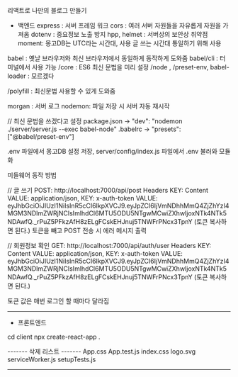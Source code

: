 리액트로 나만의 블로그 만들기

- 백엔드
  express : 서버 프레임 워크
  cors : 여러 서버 자원들을 자유롭게 자원을 가져옴
  dotenv : 중요정보 노출 방지
  hpp, helmet : 서버상의 보안상 취약점
  moment: 몽고DB는 UTC라는 시간대, 사용 글 쓰는 시간대 통일하기 위해 사용

babel : 옛날 브라우저와 최신 브라우저에서 동일하게 동작하게 도와줌
babel/cli : 터미널에서 사용 가능
/core : ES6 최신 문법을 미리 설정
/node , /preset-env, babel-loader : 모르겠다

/polyfill : 최신문법 사용할 수 있게 도와줌

morgan : 서버 로그
nodemon: 파일 저장 시 서버 자동 재시작

// 최신 문법을 쓰겠다고 설정
package.json -> "dev": "nodemon ./server/server.js --exec babel-node"
.babelrc -> "presets": ["@babel/preset-env"]

.env 파일에서 몽고DB 설정 저장,
server/config/index.js 파일에서 .env 불러와 모듈화

미들웨어 동작 방법

// 글 쓰기
POST: http://localhost:7000/api/post
Headers
KEY: Content VALUE: application/json,
KEY: x-auth-token VALUE: eyJhbGciOiJIUzI1NiIsInR5cCI6IkpXVCJ9.eyJpZCI6IjVmNDhhMmQ4ZjZhYzI4MGM3NDlmZWRjNCIsImlhdCI6MTU5ODU5NTgwMCwiZXhwIjoxNTk4NTk5NDAwfQ.\_rPuZ5PFkzAfH8zELgFCskEHJnuj5TNWFrPNcx3TpnY
(토큰 복사하면 된다.)
토큰을 빼고 POST 전송 시 에러 메시지 출력

// 회원정보 확인
GET: http://localhost:7000/api/auth/user
Headers
KEY: Content VALUE: application/json,
KEY: x-auth-token VALUE: eyJhbGciOiJIUzI1NiIsInR5cCI6IkpXVCJ9.eyJpZCI6IjVmNDhhMmQ4ZjZhYzI4MGM3NDlmZWRjNCIsImlhdCI6MTU5ODU5NTgwMCwiZXhwIjoxNTk4NTk5NDAwfQ.\_rPuZ5PFkzAfH8zELgFCskEHJnuj5TNWFrPNcx3TpnY
(토큰 복사하면 된다.)

토큰 값은 매번 로그인 할 때마다 달라짐

---

- 프론트엔드

cd client
npx create-react-app .

------- 삭제 리스트 -------
App.css
App.test.js
index.css
logo.svg
serviceWorker.js
setupTests.js

---

